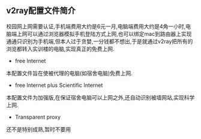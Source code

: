 v2ray配置文件简介
----

校园网上网需要认证,手机端费用大约是6元一月,电脑端费用大约是4角一小时,电脑端上网可以通过浏览器模拟手机登陆方式上网,也可以绑定mac到路由器上实现通通只识别为手机端,但本人过于贪婪,一分钱都不想出,于是就通过v2ray把所有的浏览都转入实训楼的电脑,实现真正的免费上网.

* free Internet

本配置文件旨在使被代理的电脑(如宿舍电脑)免费上网.

* free Internet plus Scientific Internet

本配置文件为加强版,在保证宿舍电脑可以上网之外,还自动识别被墙网站,实现科学上网.

* Transparent proxy

还不是特别成熟,暂时不要用

